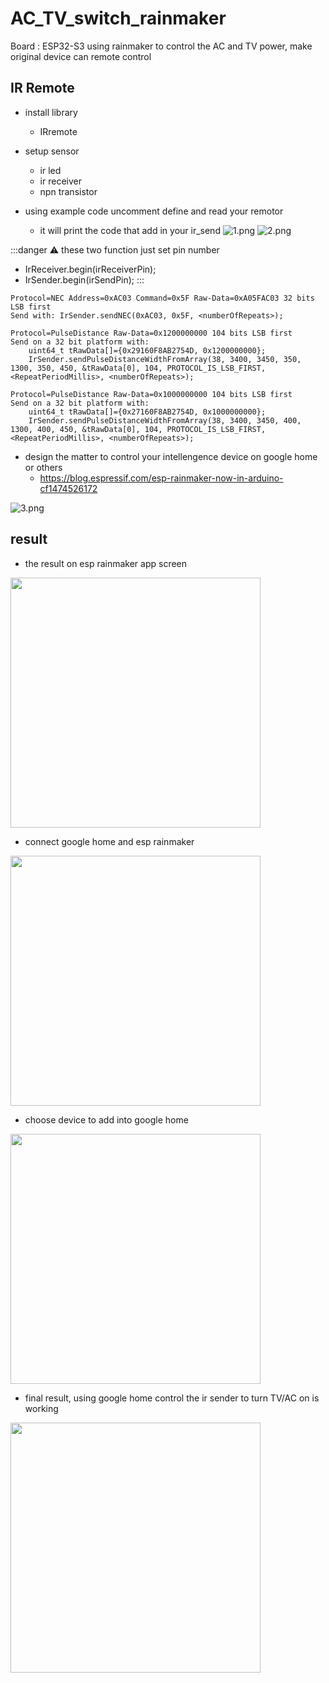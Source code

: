 # AC_TV_switch_rainmaker

Board : ESP32-S3
using rainmaker to control the AC and TV power, make original device can remote control

## IR Remote

- install library
    - IRremote
- setup sensor
    - ir led
    - ir receiver
    - npn transistor
- using example code uncomment define and read your remotor

    - it will print the code that add in your ir_send
![1.png](pic/1.png)
![2.png](pic/2.png)


:::danger
:warning: 
these two function just set pin number
- IrReceiver.begin(irReceiverPin);
- IrSender.begin(irSendPin);
:::


``` cpp=
Protocol=NEC Address=0xAC03 Command=0x5F Raw-Data=0xA05FAC03 32 bits LSB first
Send with: IrSender.sendNEC(0xAC03, 0x5F, <numberOfRepeats>);

Protocol=PulseDistance Raw-Data=0x1200000000 104 bits LSB first
Send on a 32 bit platform with: 
    uint64_t tRawData[]={0x29160F8AB2754D, 0x1200000000};
    IrSender.sendPulseDistanceWidthFromArray(38, 3400, 3450, 350, 1300, 350, 450, &tRawData[0], 104, PROTOCOL_IS_LSB_FIRST, <RepeatPeriodMillis>, <numberOfRepeats>);

Protocol=PulseDistance Raw-Data=0x1000000000 104 bits LSB first
Send on a 32 bit platform with: 
    uint64_t tRawData[]={0x27160F8AB2754D, 0x1000000000};
    IrSender.sendPulseDistanceWidthFromArray(38, 3400, 3450, 400, 1300, 400, 450, &tRawData[0], 104, PROTOCOL_IS_LSB_FIRST, <RepeatPeriodMillis>, <numberOfRepeats>);
```
- design the matter to control your intellengence device on google home or others
    - https://blog.espressif.com/esp-rainmaker-now-in-arduino-cf1474526172

![3.png](pic/3.png)

## result

- the result on esp rainmaker app screen

<img src="pic/4.png" width="400">

- connect google home and esp rainmaker

<img src="pic/6.png" width="400">

- choose device to add into google home

<img src="pic/5.png" width="400">

- final result, using google home control the ir sender to turn TV/AC on is working

<img src="pic/7.png" width="400">